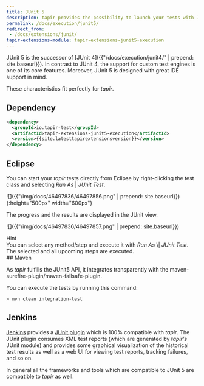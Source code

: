 ```yaml
---
title: JUnit 5
description: tapir provides the possibility to launch your tests with JUnit 5.
permalink: /docs/execution/junit5/
redirect_from:
 - /docs/extensions/junit/
tapir-extensions-module: tapir-extensions-junit5-execution
---
```


JUnit 5 is the successor of [JUnit 4]({{"/docs/execution/junit4/" | prepend: site.baseurl}}). In contrast to JUnit 4, the support for custom test engines is one of its core features. Moreover, JUnit 5 is designed with great IDE support in mind.

These characteristics fit perfectly for <i>tapir</i>.

## Dependency

``` xml
<dependency>
  <groupId>io.tapir-test</groupId>
  <artifactId>tapir-extensions-junit5-execution</artifactId>
  <version>{{site.latesttapirextensionsversion}}</version>
</dependency>
```

## Eclipse

You can start your <i>tapir</i> tests directly from Eclipse by right-clicking
the test class and selecting *Run As* | *JUnit Test*.

![]({{"/img/docs/46497836/46497856.png" | prepend: site.baseurl}}){:height="500px" width="600px"}

The progress and the results are displayed in the JUnit view.

![]({{"/img/docs/46497836/46497857.png" | prepend: site.baseurl}})


<div class="panel panel-info">
  <div class="panel-heading">
    <div class="panel-title"><span class="fas fa-info-circle"></span> Hint</div>
  </div>
  <div class="panel-body">
  You can select any method/step and execute it with <i>Run As</i> \| <i>JUnit
  Test</i>. The selected and all upcoming steps are executed.
  </div>
</div>
## Maven

As <i>tapir</i> fulfills the JUnit5 API, it integrates transparently with the maven-surefire-plugin/maven-failsafe-plugin.

You can execute the tests by running this command:

``` text
> mvn clean integration-test
```

## Jenkins

[Jenkins](https://jenkins.io/) provides a [JUnit
plugin](https://plugins.jenkins.io/junit) which is 100% compatible with
<i>tapir</i>. The JUnit plugin consumes XML test reports (which are generated by
<i>tapir's</i> JUnit module) and provides some graphical visualization of the
historical test results as well as a web UI for viewing test reports,
tracking failures, and so on. 

In general all the frameworks and tools which are compatible to JUnit 5 are compatible to <i>tapir</i> as well.
